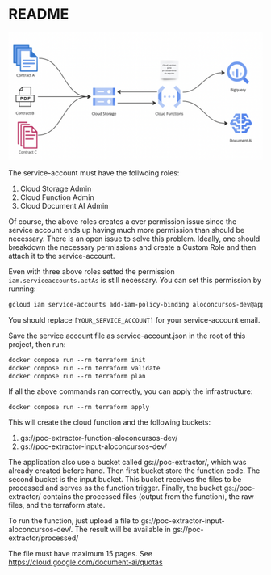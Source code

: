 # README

![diagram](./assets/diagram.png)


The service-account must have the follwoing roles:

1. Cloud Storage Admin
2. Cloud Function Admin
3. Cloud Document AI Admin

Of course, the above roles creates a over permission issue since the service account ends up having much more permission than should be necessary. There is an open issue to solve this problem. Ideally, one should breakdown the necessary permissions and create a Custom Role and then attach it to the service-account.

Even with three above roles setted the permission `iam.serviceaccounts.actAs` is still necessary. You can set this permission by running:

```bash
gcloud iam service-accounts add-iam-policy-binding aloconcursos-dev@appspot.gserviceaccount.com --member serviceAccount:[YOUR_SERVICE_ACCOUNT] --role roles/iam.serviceAccountUser
```

You should replace `[YOUR_SERVICE_ACCOUNT]` for your service-account email.

Save the service account file as service-account.json in the root of this project, then run:

```
docker compose run --rm terraform init
docker compose run --rm terraform validate
docker compose run --rm terraform plan
```

If all the above commands ran correctly, you can apply the infrastructure:

```
docker compose run --rm terraform apply
```

This will create the cloud function and the following buckets:

1. gs://poc-extractor-function-aloconcursos-dev/
2. gs://poc-extractor-input-aloconcursos-dev/

The application also use a bucket called gs://poc-extractor/, which was already created before hand. Then first bucket store the function code. The second bucket is the input bucket. This bucket receives the files to be processed and serves as the function trigger. Finally, the bucket gs://poc-extractor/ contains the processed files (output from the function), the raw files, and the terraform state.

To run the function, just upload a file to gs://poc-extractor-input-aloconcursos-dev/. The result will be available in gs://poc-extractor/processed/

The file must have maximum 15 pages. See https://cloud.google.com/document-ai/quotas


